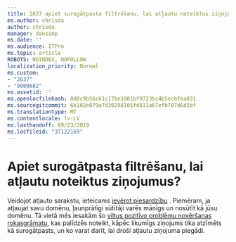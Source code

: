 ```yaml
---
title: 2637 apiet surogātpasta filtrēšanu, lai atļautu noteiktus ziņojumus?
ms.author: chrisda
author: chrisda
manager: dansimp
ms.date: ''
ms.audience: ITPro
ms.topic: article
ROBOTS: NOINDEX, NOFOLLOW
localization_priority: Normal
ms.custom:
- "2637"
- "9000682"
ms.assetid: ''
ms.openlocfilehash: 8d8c9b56c61c17be1001bf9723bc4b5ecbfba031
ms.sourcegitcommit: 6b102e079a7d30298105fd811a67efb707d6d5bf
ms.translationtype: MT
ms.contentlocale: lv-LV
ms.lasthandoff: 09/23/2019
ms.locfileid: "37122169"
---
```

# <a name="bypass-spam-filtering-to-allow-specific-messages"></a>Apiet surogātpasta filtrēšanu, lai atļautu noteiktus ziņojumus?

Veidojot atļauto sarakstu, ieteicams [ievērot piesardzību](https://docs.microsoft.com/exchange/troubleshoot/antispam/cautions-against-bypassing-spam-filters) . Piemēram, ja atļaujat savu domēnu, ļaunprātīgi sūtītāji varēs mānīgs un nosūtīt kā jūsu domēnu.  Tā vietā mēs iesakām šo [viltus pozitīvo problēmu novēršanas rokasgrāmatu](https://docs.microsoft.com/office365/securitycompliance/prevent-email-from-being-marked-as-spam), kas palīdzēs noteikt, kāpēc likumīgs ziņojums tika atzīmēts kā surogātpasts, un ko varat darīt, lai droši atļautu ziņojuma piegādi.
